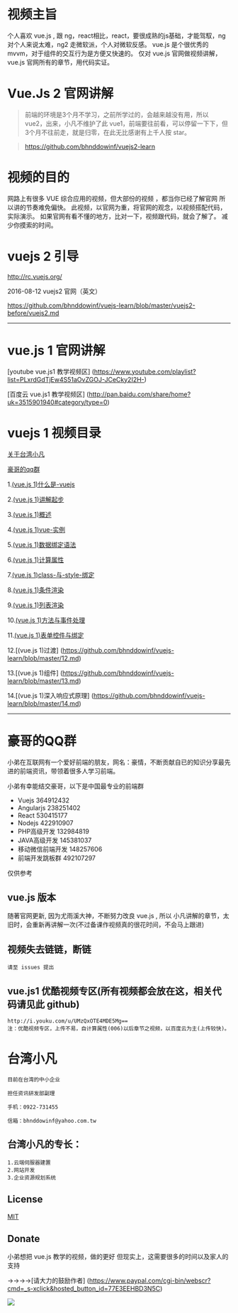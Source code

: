 # 视频主旨


  个人喜欢 vue.js , 跟 ng，react相比，react，要很成熟的js基础，才能驾馭，ng 对个人来说太难，ng2 走微软派，个人对微软反感。
  vue.js 是个很优秀的 mvvm，对于组件的交互行为是方便又快速的。
  仅对 vue.js 官网做视频讲解，vue.js 官网所有的章节，用代码实证。

# Vue.Js 2 官网讲解
 
> 前端的环境是3个月不学习，之前所学过的，会越来越没有用，所以 vue2，出来，小凡不维护了此 vue1，前端要往前看，可以停留一下下，但3个月不往前走，就是归零，在此无比感谢有上千人按 star。

> https://github.com/bhnddowinf/vuejs2-learn
  



# 视频的目的

  网路上有很多 VUE 综合应用的视频，但大部份的视频 ，都当你已经了解官网
  所以讲的节奏难免偏快。
  此视频，以官网为重，将官网的观念，以视频搭配代码，实际演示。
  如果官网有看不懂的地方，比对一下，视频跟代码，就会了解了。
  减少你摸索的时间。

# vuejs 2 引导
 http://rc.vuejs.org/

 2016-08-12 vuejs2 官网（英文）
 
 https://github.com/bhnddowinf/vuejs-learn/blob/master/vuejs2-before/vuejs2.md


--------------------------------------------------------------
# vue.js 1 官网讲解


  [youtube vue.js1 教学视频区] (https://www.youtube.com/playlist?list=PLxrdGdTjEw4S51aOvZGOJ-JCeCky2I2H-)
  
  
  [百度云 vue.js1 教学视频区] (http://pan.baidu.com/share/home?uk=3515901940#category/type=0)


# vuejs 1 视频目录

  [关于台湾小凡](https://github.com/bhnddowinf/vuejs-learn#台湾小凡)

  [豪哥的qq群](https://github.com/bhnddowinf/vuejs-learn#豪哥的qq群)

  1.[(vue.js 1)什么是-vuejs](https://github.com/bhnddowinf/vuejs-learn/blob/master/01.md)

  2.[(vue.js 1)讲解起步](https://github.com/bhnddowinf/vuejs-learn/blob/master/02.md)

  3.[(vue.js 1)概述](https://github.com/bhnddowinf/vuejs-learn/blob/master/03.md)

  4.[(vue.js 1)vue-实例](https://github.com/bhnddowinf/vuejs-learn/blob/master/04.md)

  5.[(vue.js 1)数据绑定语法](https://github.com/bhnddowinf/vuejs-learn/blob/master/05.md)

  6.[(vue.js 1)计算属性](https://github.com/bhnddowinf/vuejs-learn/blob/master/06.md)

  7.[(vue.js 1)class-与-style-绑定](https://github.com/bhnddowinf/vuejs-learn/blob/master/07.md)

  8.[(vue.js 1)条件渲染](https://github.com/bhnddowinf/vuejs-learn/blob/master/08.md)

  9.[(vue.js 1)列表渲染](https://github.com/bhnddowinf/vuejs-learn/blob/master/09.md)

  10.[(vue.js 1)方法与事件处理](https://github.com/bhnddowinf/vuejs-learn/blob/master/10.md)

  11.[(vue.js 1)表单控件与绑定](https://github.com/bhnddowinf/vuejs-learn/blob/master/11.md)

  12.[(vue.js 1)过渡] (https://github.com/bhnddowinf/vuejs-learn/blob/master/12.md)

  13.[(vue.js 1)组件] (https://github.com/bhnddowinf/vuejs-learn/blob/master/13.md)

  14.[(vue.js 1)深入响应式原理] (https://github.com/bhnddowinf/vuejs-learn/blob/master/14.md)
  
  

------------------------------------------------
# 豪哥的QQ群

  小弟在互联网有一个爱好前端的朋友，网名：豪情，不断贡献自已的知识分享最先进的前端资讯，带领着很多人学习前端。

  小弟有幸能结交豪哥，以下是中国最专业的前端群

* 	Vuejs 364912432
* 	Angularjs 238251402
* 	React 530415177
* 	Nodejs 422910907
* 	PHP高级开发 132984819
* 	JAVA高级开发 145381037
* 	移动微信前端开发 148257606
* 	前端开发跳板群 492107297


仅供参考

## vue.js 版本

  随著官网更新, 因为尤雨溪大神，不断努力改良 vue.js , 所以 小凡讲解的章节，太旧时，会重新再讲解一次(不过备课作视频真的很花时间，不会马上跟进)

## 视频失去链链，断链

    请至 issues 提出


## vue.js1 优酷视频专区(所有视频都会放在这，相关代码请见此 github)
    http://i.youku.com/u/UMzQxOTE4MDE5Mg==
    注：优酷视频专区，上传不易，自计算属性(006)以后章节之视频，以百度云为主(上传较快)。


# 台湾小凡

    目前在台湾的中小企业

    担任资讯研发部副理

    手机：0922-731455

    信箱：bhnddowinf@yahoo.com.tw

## 台湾小凡的专长：

    1.云端伺服器建置
    2.网站开发
    3.企业资源规划系统


## License

  [MIT](http://opensource.org/licenses/MIT)

## Donate

  小弟想把 vue.js 教学的视频，做的更好
  但现实上，这需要很多的时间以及家人的支持

  →→→→[请大力的鼓励作者] (https://www.paypal.com/cgi-bin/webscr?cmd=_s-xclick&hosted_button_id=77E3EEHBD3N5C)

  ![](https://github.com/bhnddowinf/vuejs-learn/blob/master/03/wechat_qrcode.png)


